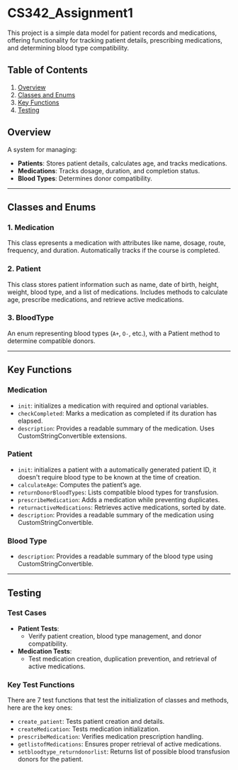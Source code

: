 # CS342_Assignment1
This project is a simple data model for patient records and medications, offering functionality for tracking patient details, prescribing medications, and determining blood type compatibility.

## Table of Contents
1. [Overview](#overview)
2. [Classes and Enums](#classes-and-enums)
3. [Key Functions](#key-functions)
4. [Testing](#testing)

## Overview

A system for managing:
- **Patients**: Stores patient details, calculates age, and tracks medications.
- **Medications**: Tracks dosage, duration, and completion status.
- **Blood Types**: Determines donor compatibility.

---

## Classes and Enums

### 1. **Medication**
This class epresents a medication with attributes like name, dosage, route, frequency, and duration. Automatically tracks if the course is completed.

### 2. **Patient**
This class stores patient information such as name, date of birth, height, weight, blood type, and a list of medications. Includes methods to calculate age, prescribe medications, and retrieve active medications.

### 3. **BloodType**
An enum representing blood types (`A+`, `O-`, etc.), with a Patient method to determine compatible donors.

---

## Key Functions

### **Medication**
- `init`: initializes a medication with required and optional variables. 
- `checkCompleted`: Marks a medication as completed if its duration has elapsed.
- `description`: Provides a readable summary of the medication. Uses CustomStringConvertible extensions.

### **Patient**
- `init`: initializes a patient with a automatically generated patient ID, it doesn't require blood type to be known at the time of creation.
- `calculateAge`: Computes the patient’s age.
- `returnDonorBloodTypes`: Lists compatible blood types for transfusion.
- `prescribeMedication`: Adds a medication while preventing duplicates.
- `returnactiveMedications`: Retrieves active medications, sorted by date.
- `description`: Provides a readable summary of the medication using CustomStringConvertible.

### **Blood Type**
- `description`: Provides a readable summary of the blood type using CustomStringConvertible.
---

## Testing

### Test Cases
- **Patient Tests**:
  - Verify patient creation, blood type management, and donor compatibility.
- **Medication Tests**:
  - Test medication creation, duplication prevention, and retrieval of active medications.

### Key Test Functions
There are 7 test functions that test the initialization of classes and methods, here are the key ones:
- `create_patient`: Tests patient creation and details.
- `createMedication`: Tests medication initialization.
- `prescribeMedication`: Verifies medication prescription handling.
- `getlistofMedications`: Ensures proper retrieval of active medications.
- `setbloodtype_returndonorlist`: Returns list of possible blood transfusion donors for the patient.

